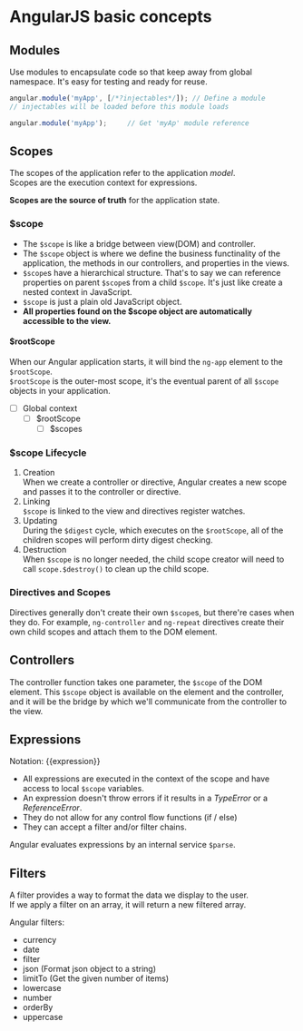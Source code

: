 # AngularJS basic concepts

## Modules

Use modules to encapsulate code so that keep away from global namespace. It's easy for testing and ready for reuse.
```javascript
angular.module('myApp', [/*?injectables*/]); // Define a module
// injectables will be loaded before this module loads

angular.module('myApp');     // Get 'myAp' module reference
```

## Scopes

The scopes of the application refer to the application *model*.  
Scopes are the execution context for expressions.

**Scopes are the source of truth** for the application state.

### $scope

* The `$scope` is like a bridge between view(DOM) and controller.  
* The `$scope` object is where we define the business functinality of the application, the methods in our controllers, and properties in the views.  
* `$scope`s have a hierarchical structure. That's to say we can reference properties on parent `$scope`s from a child `$scope`. It's just like create a nested context in JavaScript.  
* `$scope` is just a plain old JavaScript object.  
* **All properties found on the $scope object are automatically accessible to the view.**


#### $rootScope

When our Angular application starts, it will bind the `ng-app` element to the `$rootScope`.  
`$rootScope` is the outer-most scope, it's the eventual parent of all `$scope` objects in your application.  
- [ ] Global context
  - [ ] $rootScope
    - [ ] $scopes

### $scope Lifecycle

1. Creation  
When we create a controller or directive, Angular creates a new scope and passes it to the controller or directive.
2. Linking  
`$scope` is linked to the view and directives register watches.
3. Updating  
During the `$digest` cycle, which executes on the `$rootScope`, all of the children scopes will perform dirty digest checking.
4. Destruction  
When `$scope` is no longer needed, the child scope creator will need to call `scope.$destroy()` to clean up the child scope.

### Directives and Scopes

Directives generally don't create their own `$scope`s, but there're cases when they do. For example, `ng-controller` and `ng-repeat` directives create their own child scopes and attach them to the DOM element.

## Controllers

The controller function takes one parameter, the `$scope` of the DOM element. This `$scope` object is available on the element and the controller, and it will be the bridge by which we'll communicate from the controller to the view.

## Expressions

Notation: {{expression}}

* All expressions are executed in the context of the scope and have access to local `$scope` variables.
* An expression doesn't throw errors if it results in a *TypeError* or a *ReferenceError*.
* They do not allow for any control flow functions (if / else)
* They can accept a filter and/or filter chains.

Angular evaluates expressions by an internal service `$parse`.

## Filters

A filter provides a way to format the data we display to the user.  
If we apply a filter on an array, it will return a new filtered array.

Angular filters:
* currency
* date
* filter
* json (Format json object to a string)
* limitTo (Get the given number of items)
* lowercase
* number
* orderBy
* uppercase
